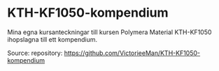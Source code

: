 # KTH-KF1050-kompendium
Mina egna kursanteckningar till kursen Polymera Material KTH-KF1050 ihopslagna till ett kompendium.

Source: repository: https://github.com/VictorieeMan/KTH-KF1050-kompendium

